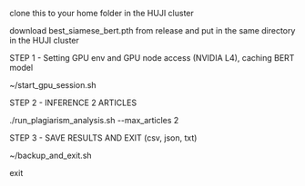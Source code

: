 clone this to your home folder in the HUJI cluster

download best_siamese_bert.pth from release and put in the same directory in the HUJI cluster

STEP 1 - Setting GPU env and GPU node access (NVIDIA L4), caching BERT model

~/start_gpu_session.sh 

STEP 2 - INFERENCE 2 ARTICLES

./run_plagiarism_analysis.sh --max_articles 2

STEP 3 - SAVE RESULTS AND EXIT (csv, json, txt)

~/backup_and_exit.sh 

exit

